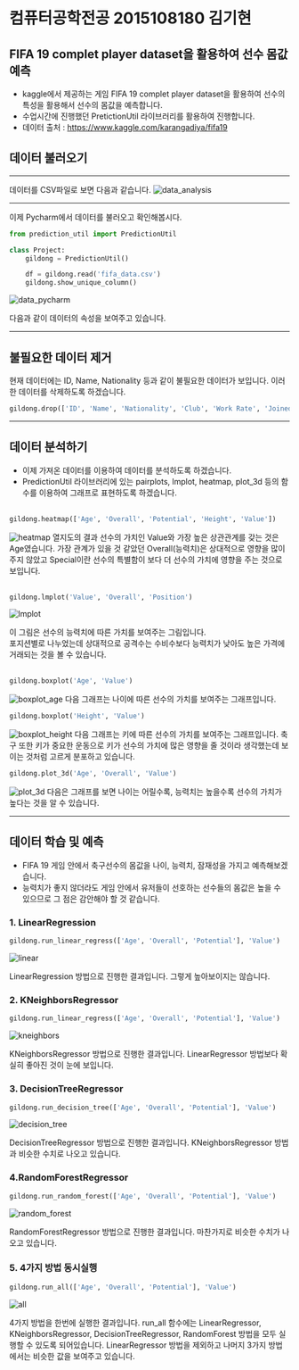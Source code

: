 # 컴퓨터공학전공 2015108180 김기현

## FIFA 19 complet player dataset을 활용하여 선수 몸값 예측
- kaggle에서 제공하는 게임 FIFA 19 complet player dataset을 활용하여 선수의 특성을 활용해서 선수의 몸값을 예측합니다.
- 수업시간에 진행했던 PretictionUtil 라이브러리를 활용하여 진행합니다.
- 데이터 출처 : https://www.kaggle.com/karangadiya/fifa19


## 데이터 불러오기
------

데이터를 CSV파일로 보면 다음과 같습니다.
![data_analysis](./images/data_fifa.png)

-----
이제 Pycharm에서 데이터를 불러오고 확인해봅시다.
```python
from prediction_util import PredictionUtil

class Project:
    gildong = PredictionUtil()

    df = gildong.read('fifa_data.csv')
    gildong.show_unique_column()
```
![data_pycharm](./images/data_pycharm.png)

다음과 같이 데이터의 속성을 보여주고 있습니다.

----------

## 불필요한 데이터 제거
현재 데이터에는 ID, Name, Nationality 등과 같이 불필요한 데이터가 보입니다.
이러한 데이터를 삭제하도록 하겠습니다.

```python
gildong.drop(['ID', 'Name', 'Nationality', 'Club', 'Work Rate', 'Joined', 'Loaned From', 'Release Clause', 'Body Type', 'Real Face'])
```

-----
## 데이터 분석하기
- 이제 가져온 데이터를 이용하여 데이터를 분석하도록 하겠습니다.
- PredictionUtil 라이브러리에 있는 pairplots, lmplot, heatmap, plot_3d 등의 함수를 이용하여 그래프로 표현하도록 하겠습니다.
<br><br>
```python
gildong.heatmap(['Age', 'Overall', 'Potential', 'Height', 'Value'])
```

![heatmap](./images/heatmap.png)
열지도의 결과 선수의 가치인 Value와 가장 높은 상관관계를 갖는 것은 Age였습니다. 가장 관계가 있을 것 같았던 Overall(능력치)은 상대적으로 영향을 많이 주지 않았고 Special이란 선수의 특별함이 보다 더 선수의 가치에 영향을 주는 것으로 보입니다.<br><br>

```python
gildong.lmplot('Value', 'Overall', 'Position')
```
![lmplot](./images/lmplot.png)

이 그림은 선수의 능력치에 따른 가치를 보여주는 그림입니다.<br>
포지션별로 나누었는데 상대적으로 공격수는 수비수보다 능력치가 낮아도 높은 가격에 거래되는 것을 볼 수 있습니다.
<br><br>

```python
gildong.boxplot('Age', 'Value')
```
![boxplot_age](./images/boxplot_age.png)
다음 그래프는 나이에 따른 선수의 가치를 보여주는 그래프입니다.


```python
gildong.boxplot('Height', 'Value')
```
![boxplot_height](./images/boxplot_height.png)
다음 그래프는 키에 따른 선수의 가치를 보여주는 그래프입니다. 축구 또한 키가 중요한 운동으로 키가 선수의 가치에 많은 영향을 줄 것이라 생각했는데 보이는 것처럼 고르게 분포하고 있습니다.


```python
gildong.plot_3d('Age', 'Overall', 'Value')
```
![plot_3d](./images/plot_3d.png)
다음은 그래프를 보면 나이는 어릴수록, 능력치는 높을수록 선수의 가치가 높다는 것을 알 수 있습니다.


--------
## 데이터 학습 및 예측
- FIFA 19 게임 안에서 축구선수의 몸값을 나이, 능력치, 잠재성을 가지고 예측해보겠습니다.
- 능력치가 좋지 않더라도 게임 안에서 유저들이 선호하는 선수들의 몸값은 높을 수 있으므로 그 점은 감안해야 할 것 같습니다.

### 1. LinearRegression
```python
gildong.run_linear_regress(['Age', 'Overall', 'Potential'], 'Value')
```

![linear](./images/linear.png)

LinearRegression 방법으로 진행한 결과입니다. 그렇게 높아보이지는 않습니다.

### 2. KNeighborsRegressor
```python
gildong.run_linear_regress(['Age', 'Overall', 'Potential'], 'Value')
```

![kneighbors](./images/kneighbors.png)

KNeighborsRegressor 방법으로 진행한 결과입니다. LinearRegressor 방법보다 확실히 좋아진 것이 눈에 보입니다.

### 3. DecisionTreeRegressor
```python
gildong.run_decision_tree(['Age', 'Overall', 'Potential'], 'Value')
```

![decision_tree](./images/decision_tree.png)

DecisionTreeRegressor 방법으로 진행한 결과입니다. KNeighborsRegressor 방법과 비슷한 수치로 나오고 있습니다.

### 4.RandomForestRegressor
```python
gildong.run_random_forest(['Age', 'Overall', 'Potential'], 'Value')
```

![random_forest](./images/random_forest.png)

RandomForestRegressor 방법으로 진행한 결과입니다. 마찬가지로 비슷한 수치가 나오고 있습니다.


### 5. 4가지 방법 동시실행
```python
gildong.run_all(['Age', 'Overall', 'Potential'], 'Value')
```

![all](./images/all.png)

4가지 방법을 한번에 실행한 결과입니다. run_all 함수에는 LinearRegressor, KNeighborsRegressor, DecisionTreeRegressor, RandomForest 방법을 모두 실행할 수 있도록 되어있습니다. LinearRegressor 방법을 제외하고 나머지 3가지 방법에서는 비슷한 값을 보여주고 있습니다.